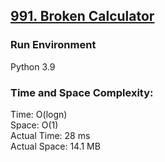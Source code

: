## [991. Broken Calculator](https://leetcode.com/problems/broken-calculator/)

### Run Environment
Python 3.9

### Time and Space Complexity:
Time: O(logn)  
Space: O(1)  
Actual Time: 28 ms  
Actual Space: 14.1 MB

